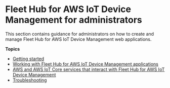 # Fleet Hub for AWS IoT Device Management for administrators<a name="aws-iot-monitor-admin"></a>

This section contains guidance for administrators on how to create and manage Fleet Hub for AWS IoT Device Management web applications\.

**Topics**
+ [Getting started](aws-iot-monitor-admin-getting-started.md)
+ [Working with Fleet Hub for AWS IoT Device Management applications](aws-iot-monitor-admin-work-with-apps.md)
+ [AWS and AWS IoT Core services that interact with Fleet Hub for AWS IoT Device Management](aws-iot-monitor-admin-services-interact.md)
+ [Troubleshooting](aws-iot-monitor-admin-troubleshoot.md)